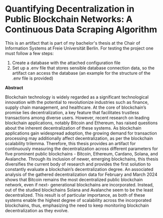 # Quantifying Decentralization in Public Blockchain Networks: A Continuous Data Scraping Algorithm
This is an artifact that is part of my bachelor's thesis at the Chair of Information Systems at Freie Universität Berlin. 
For testing the project one must follow a few steps:

1. Create a database with the attached configuration file
2. Set up a .env file that stores sensible database connection data, so the artifact can access the database (an example for the structure of the .env file is provided)

**Abstract**

Blockchain technology is widely regarded as a significant technological innovation with the potential to revolutionize industries such as finance, supply chain management, and healthcare. At the core of blockchain’s promise lies decentralization, a key feature that facilitates trustless transactions among diverse users. However, recent research on leading blockchain applications, notably Bitcoin and Ethereum, has raised questions about the inherent decentralization of these systems. As blockchain applications gain widespread adoption, the growing demand for transaction processing may additionally affect decentralization, as per the blockchain scalability trilemma. Therefore, this thesis provides an artifact for continuously measuring the decentralization across different parameters for five prominent public blockchains - Bitcoin, Ethereum, Cardano, Solana, and Avalanche. Through its inclusion of newer, emerging blockchains, this thesis diversifies the current body of research and provides the first solution to constantly evaluate a blockchain’s decentralization degree. An associated analysis of the gathered decentralization data for February and March 2024 shows that Bitcoin remains the most decentralized public blockchain network, even if next- generational blockchains are incorporated. Instead, out of the studied blockchains Solana and Avalanche seem to be the least decentralized. This result is of particular importance, as both of these systems enable the highest degree of scalability across the incorporated blockchains, thus, emphasizing the need to keep monitoring blockchain decentralization as they evolve.
